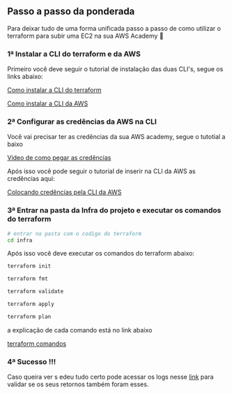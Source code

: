 ## Passo a passo da ponderada

Para deixar tudo de uma forma unificada passo a passo de como utilizar o terraform para subir uma EC2 na sua AWS Academy 💪

### 1ª Instalar a CLI do terraform e da AWS

Primeiro você deve seguir o tutorial de instalação das duas CLI's, segue os links abaixo:

[Como instalar a CLI do terraform](config.md/#instalar-a-cli-do-terraform)

[Como instalar a CLI da AWS](config.md/#instalar-a-cli-da-aws)

### 2ª Configurar as credências da AWS na CLI

Você vai precisar ter as credências da sua AWS academy, segue o tutotial a baixo

[Video de como pegar as credências](./assets/tutorial_crede.mp4)

Após isso você pode seguir o tutorial de inserir na CLI da AWS as credências aqui:

[Colocando credências pela CLI da AWS](config.md/#configurar-as-credencias-da-sua-conta-da-aws)

### 3ª Entrar na pasta da Infra do projeto e executar os comandos do terraform

```bash
# entrar na pasta com o codigo do terraform
cd infra
```

Após isso você deve executar os comandos do terraform abaixo:

```bash
terraform init
```

```bash
terraform fmt
```

```bash
terraform validate
```

```bash
terraform apply
```

```bash
terraform plan
```

a explicação de cada comando está no link abaixo

[terraform comandos](./terraform.md)

### 4ª Sucesso !!!

Caso queira ver s edeu tudo certo pode acessar os logs nesse [link](./logs.md) para validar se os seus retornos também foram esses.
